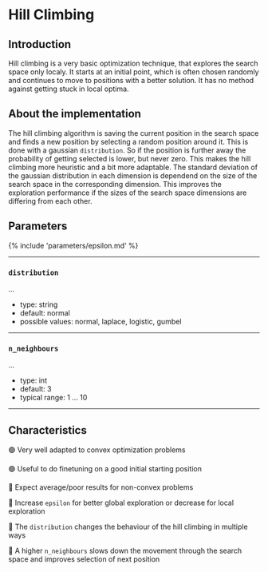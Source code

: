 # Hill Climbing


## Introduction

Hill climbing is a very basic optimization technique, that explores the search space only localy. It starts at an initial point, which is often chosen randomly and continues to move to positions with a better solution. It has no method against getting stuck in local optima.



## About the implementation

The hill climbing algorithm is saving the current position in the search space and finds a new position by selecting a random position around it. This is done with a gaussian `distribution`. So if the position is further away the probability of getting selected is lower, but never zero. This makes the hill climbing more heuristic and a bit more adaptable. The standard deviation of the gaussian distribution in each dimension is dependend on the size of the search space in the corresponding dimension. This improves the exploration performance if the sizes of the search space dimensions are differing from each other.



## Parameters

{% include 'parameters/epsilon.md' %}


---

### `distribution`

...

  - type: string
  - default: normal
  - possible values: normal, laplace, logistic, gumbel

---

### `n_neighbours`

...

  - type: int
  - default: 3
  - typical range: 1 ... 10

---


## Characteristics

🟢 Very well adapted to convex optimization problems

🟢 Useful to do finetuning on a good initial starting position

🔴 Expect average/poor results for non-convex problems

🔵 Increase `epsilon` for better global exploration or decrease for local exploration

🔵 The `distribution` changes the behaviour of the hill climbing in multiple ways

🔵 A higher `n_neighbours` slows down the movement through the search space and improves selection of next position

